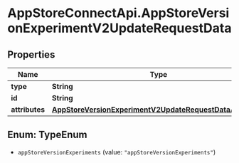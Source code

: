 # AppStoreConnectApi.AppStoreVersionExperimentV2UpdateRequestData

## Properties

Name | Type | Description | Notes
------------ | ------------- | ------------- | -------------
**type** | **String** |  | 
**id** | **String** |  | 
**attributes** | [**AppStoreVersionExperimentV2UpdateRequestDataAttributes**](AppStoreVersionExperimentV2UpdateRequestDataAttributes.md) |  | [optional] 



## Enum: TypeEnum


* `appStoreVersionExperiments` (value: `"appStoreVersionExperiments"`)




